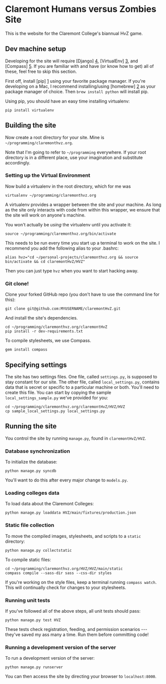 Claremont Humans versus Zombies Site
====================================

This is the website for the Claremont College's biannual HvZ game.

Dev machine setup
-----------------

Developing for the site will require [Django] [4], [VirtualEnv] [3],
and [Compass] [5]. If you are familiar with and have (or know how to
get) all of these, feel free to skip this section.

First off, install [pip] [1] using your favorite package manager. If
you're developing on a Mac, I recommend installing/using [homebrew]
[2] as your package manager of choice. Then `brew install python` will
install pip.

Using pip, you should have an easy time installing virtualenv:

    pip install virtualenv

Building the site
-----------------

Now create a root directory for your site. Mine is
`~/programming/claremonthvz.org`.

Note that I'm going to refer to `~/programming` everywhere. If your
root directory is in a different place, use your imagination and
substitute accordingly.

### Setting up the Virtual Environment

Now build a virtualenv in the root directory, which for me was

    virtualenv ~/programming/claremonthvz.org

A virtualenv provides a wrapper between the site and your machine. As
long as the site only interacts with code from within this wrapper, we
ensure that the site will work on anyone's machine.

You won't actually be _using_ the virtualenv until you activate it:

    source ~/programming/claremonthvz.org/bin/activate

This needs to be run every time you start up a terminal to work on the
site. I recommend you add the following alias to your .bashrc:

    alias hvz="cd ~/personal-projects/claremonthvz.org && source bin/activate && cd claremontHvZ/HVZ"

Then you can just type `hvz` when you want to start hacking away.

### Git clone!

Clone your forked GitHub repo (you don't have to use the command line
for this):

    git clone git@github.com:MYUSERNAME/claremontHvZ.git

And install the site's dependencies.

    cd ~/programming/claremonthvz.org/claremontHvZ
    pip install -r dev-requirements.txt

To compile stylesheets, we use Compass.

    gem install compass

Specifying settings
-------------------

The site has two settings files. One file, called `settings.py`, is
supposed to stay constant for our site. The other file, called
`local_settings.py`, contains data that is secret or specific to a
particular machine or both. You'll need to create this file. You can
start by copying the sample `local_settings_sample.py` we've provided
for you:

    cd ~/programming/claremonthvz.org/claremontHvZ/HVZ/HVZ
    cp sample_local_settings.py local_settings.py

Running the site
----------------

You control the site by running `manage.py`, found in
`claremontHvZ/HVZ`.

### Database synchronization

To initialize the database:

    python manage.py syncdb

You'll want to do this after every major change to `models.py`.

### Loading colleges data

To load data about the Claremont Colleges:

    python manage.py loaddata HVZ/main/fixtures/production.json

### Static file collection

To move the compiled images, stylesheets, and scripts to a `static` directory:

    python manage.py collectstatic

To compile static files:

    cd ~/programming/claremonthvz.org/HVZ/HVZ/main/static
    compass compile --sass-dir sass --css-dir styles

If you're working on the style files, keep a terminal running
`compass watch`. This will continually check for changes to
your stylesheets.

### Running unit tests

If you've followed all of the above steps, all unit tests should pass:

    python manage.py test HVZ

These tests check registration, feeding, and permission scenarios ---
they've saved my ass many a time. Run them before committing code!

### Running a development version of the server

To run a development version of the server:

    python manage.py runserver

You can then access the site by directing your browser to `localhost:8000`.


[1]: http://www.pip-installer.org/ "PyPI Package Manager"
[2]: http://mxcl.github.io/homebrew/ "Homebrew"
[3]: https://pypi.python.org/pypi/virtualenv/ "VirtualEnv"
[4]: https://www.djangoproject.com/ "Django"
[5]: https://rubygems.org/gems/compass "Compass"
